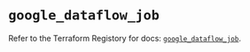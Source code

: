 # `google_dataflow_job`

Refer to the Terraform Registory for docs: [`google_dataflow_job`](https://registry.terraform.io/providers/hashicorp/google/5.8.0/docs/resources/dataflow_job).
